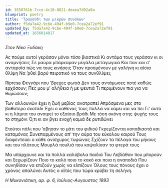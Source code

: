 ```yaml
---
id: 3558761b-7cce-4c10-8821-deaea7d92a9a
blueprint: poetry
title: 'Τραγούδι των μικρών συνόλων'
author: f5da7a42-9c6e-494f-b9e0-7cea2a72ef91
updated_by: f5da7a42-9c6e-494f-b9e0-7cea2a72ef91
updated_at: 1656014917
---
```

_Στον Νίκο Ξυδάκη_

Ας πούμε αυτοί γεράσαν μόνοι τόσο βιαστικά
Κι αντάμα τους γεράσαν κι οι αναμνήσεις
Σε μαύρα μπάρκαραν μεγάλα μεταγωγικά
Και παν και σ’ ανταρσία πώς να τους κινήσεις
Όταν προσμένουν με γαλήνη κι αίσια θλίψη
Να ’ρθεί βαρύ πειρατικό να τους συνθλίψει;

Ripresa Φεγγάρι που ’βρεχες φωτιά
Δεν τους αντάμωσες ποτέ καθώς ερχόσουν;
Πες μου μ’ αλήθεια ή με ψευτιά
Τι περιμένουν πια για να θυμώσουν;

Των αλλουνών έχει η ζωή μεβίας ανατραπεί
Απρόσμενα μες στο βαθύτερο σκοτάδι
Έχει ο καθένας τους πολλά να κάμει και να πει
Γι’  αυτό κι η λάμπα του αναιρεί το εξαίσιο βράδι
Με τόση σκόνη στης ψυχής τους το στημόνι
Ό,τι κι αν βγει ενοχή καμιά δε ρυτιδώνει

Ετούτοι πάλι που  ’σβησαν το μάτι του φιδιού
Γκρεμίζονται κοπαδιαστά και καταμόνας
Συνεπαρμένους απ’ την αύρα του εύκολου καιρού
Τους διαφεντεύει ο κάθε ανίσχυρος τυφώνας
Σχίζουν τα πέλαγα του μήκους και του πλάτους
Μουρλά πουλιά που καψαλίσαν τα φτερά τους

Μα υπάρχουνε και τα πολλά καλόβολα παιδιά
Του Λεβϊάθαν που μπορούν και ξεχωρίζουν
Ποιο το καλό ποιο το κακό και ποια η αναποδιά
Που συνηθίσαν να επιζούν χωρίς να ελπίζουν
Όλους τους πόνους έχει ο χρόνος απαλύνει
Αυτός ο αϊτός που τώρα κρύβει τη σελήνη.

_Η Μυκονιάτικη, αρ. φ. 6, Ιούλιος-Αυγουστος 1993_